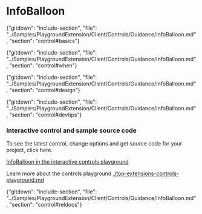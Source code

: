 ﻿# InfoBalloon

{"gitdown": "include-section", "file": "../Samples/PlaygroundExtension/Client/Controls/Guidance/InfoBalloon.md", "section": "control#basics"}

<!-- TODO get an IMAGE to embed here -->

<!-- TODO get an SAMPLE CODE to embed here -->

{"gitdown": "include-section", "file": "../Samples/PlaygroundExtension/Client/Controls/Guidance/InfoBalloon.md", "section": "control#when"}

{"gitdown": "include-section", "file": "../Samples/PlaygroundExtension/Client/Controls/Guidance/InfoBalloon.md", "section": "control#design"}

{"gitdown": "include-section", "file": "../Samples/PlaygroundExtension/Client/Controls/Guidance/InfoBalloon.md", "section": "control#devtips"}

### Interactive control and sample source code
To see the latest control, change options and get source code for your project, click here.

<a href="https://ms.portal.azure.com/?Microsoft_Azure_Playground=true#blade/Microsoft_Azure_Playground/ControlsIndexBlade/InfoBalloonPlayground" target="_blank">InfoBalloon in the interactive controls playground</a>

Learn more about the controls playground [./top-extensions-controls-playground.md](./top-extensions-controls-playground.md)

{"gitdown": "include-section", "file": "../Samples/PlaygroundExtension/Client/Controls/Guidance/InfoBalloon.md", "section": "control#reldocs"}
